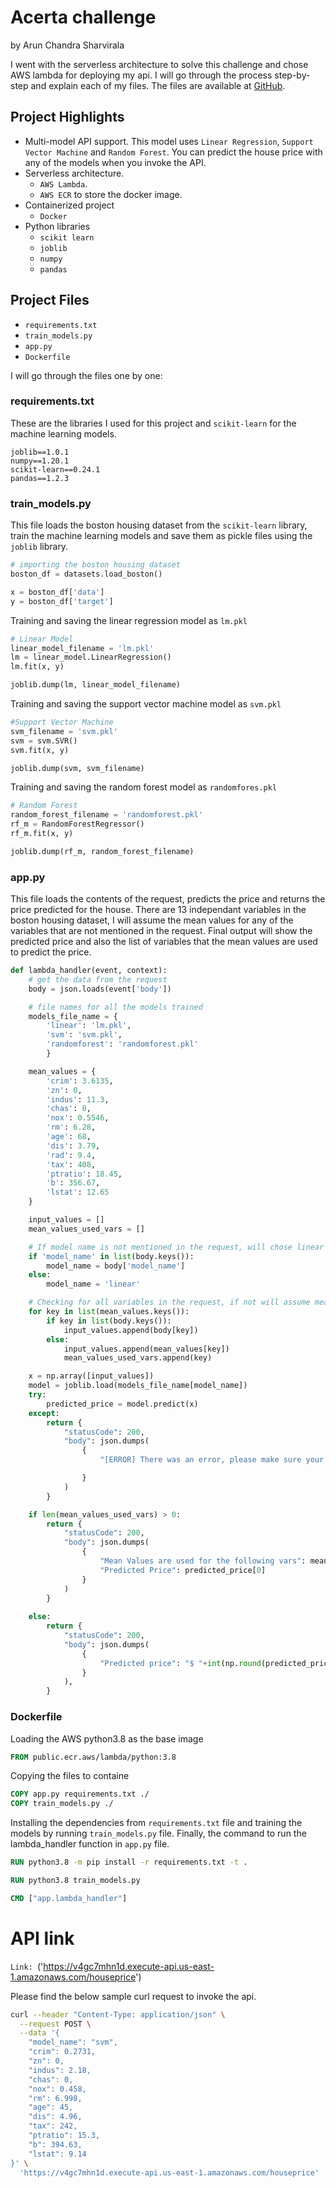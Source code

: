 # Acerta challenge 

by Arun Chandra Sharvirala

I went with the serverless architecture to solve this challenge and chose AWS lambda for deploying my api. I will go through the process step-by-step and explain each of my files. The files are available at [GitHub](https://github.com/asharvi1/acerta).

## Project Highlights
- Multi-model API support. This model uses `Linear Regression`, `Support Vector Machine` and `Random Forest`. You can predict the house price with any of the models when you invoke the API.
- Serverless architecture.
  - `AWS Lambda`.
  - `AWS ECR` to store the docker image.
- Containerized project
  - `Docker`
- Python libraries
  - `scikit learn`
  - `joblib`
  - `numpy`
  - `pandas`

## Project Files

- `requirements.txt`
- `train_models.py`
- `app.py`
- `Dockerfile`

I will go through the files one by one:

### requirements.txt
These are the libraries I used for this project and `scikit-learn` for the machine learning models.
```text
joblib==1.0.1
numpy==1.20.1
scikit-learn==0.24.1
pandas==1.2.3
```

### train_models.py

This file loads the boston housing dataset from the `scikit-learn` library, train the machine learning models and save them as pickle files using the `joblib` library.

```python
# importing the boston housing dataset
boston_df = datasets.load_boston()

x = boston_df['data']
y = boston_df['target']
``` 

Training and saving the linear regression model as `lm.pkl`
```python
# Linear Model
linear_model_filename = 'lm.pkl'
lm = linear_model.LinearRegression()
lm.fit(x, y)

joblib.dump(lm, linear_model_filename)
```

Training and saving the support vector machine model as `svm.pkl`
```python
#Support Vector Machine
svm_filename = 'svm.pkl'
svm = svm.SVR()
svm.fit(x, y)

joblib.dump(svm, svm_filename)
```

Training and saving the random forest model as `randomfores.pkl`
```python
# Random Forest
random_forest_filename = 'randomforest.pkl'
rf_m = RandomForestRegressor()
rf_m.fit(x, y)

joblib.dump(rf_m, random_forest_filename)
```

### app.py

This file loads the contents of the request, predicts the price and returns the price predicted for the house. There are 13 independant variables in the boston housing dataset, I will assume the mean values for any of the variables that are not mentioned in the request. Final output will show the predicted price and also the list of variables that the mean values are used to predict the price.

```python
def lambda_handler(event, context):
    # get the data from the request
    body = json.loads(event['body'])

    # file names for all the models trained
    models_file_name = {
        'linear': 'lm.pkl', 
        'svm': 'svm.pkl', 
        'randomforest': 'randomforest.pkl'
        }

    mean_values = {
        'crim': 3.6135,
        'zn': 0,
        'indus': 11.3,
        'chas': 0,
        'nox': 0.5546,
        'rm': 6.28,
        'age': 68,
        'dis': 3.79,
        'rad': 9.4,
        'tax': 408,
        'ptratio': 18.45,
        'b': 356.67,
        'lstat': 12.65
    }

    input_values = []
    mean_values_used_vars = []

    # If model name is not mentioned in the request, will chose linear model to predict
    if 'model_name' in list(body.keys()):
        model_name = body['model_name']
    else:
        model_name = 'linear'

    # Checking for all variables in the request, if not will assume mean value for the not mentioned vars
    for key in list(mean_values.keys()):
        if key in list(body.keys()):
            input_values.append(body[key])
        else:
            input_values.append(mean_values[key])
            mean_values_used_vars.append(key)

    x = np.array([input_values])
    model = joblib.load(models_file_name[model_name])
    try:
        predicted_price = model.predict(x)
    except:
        return {
            "statusCode": 200,
            "body": json.dumps(
                {
                    "[ERROR] There was an error, please make sure your requested variable values are in float format",

                }
            )
        }

    if len(mean_values_used_vars) > 0:
        return {
            "statusCode": 200,
            "body": json.dumps(
                {
                    "Mean Values are used for the following vars": mean_values_used_vars,
                    "Predicted Price": predicted_price[0]
                }
            )
        }
    
    else:
        return {
            "statusCode": 200,
            "body": json.dumps(
                {
                    "Predicted price": "$ "+int(np.round(predicted_price[0]))*1000
                }
            ),
        }

```

### Dockerfile

Loading the AWS python3.8 as the base image
```Dockerfile
FROM public.ecr.aws/lambda/python:3.8
```
Copying the files to containe
```Dockerfile
COPY app.py requirements.txt ./
COPY train_models.py ./
```
Installing the dependencies from `requirements.txt` file and training the models by running `train_models.py` file. Finally, the command to run the lambda_handler function in `app.py` file.
```Dockerfile
RUN python3.8 -m pip install -r requirements.txt -t .

RUN python3.8 train_models.py

CMD ["app.lambda_handler"]
```

# API link

`Link: `('https://v4gc7mhn1d.execute-api.us-east-1.amazonaws.com/houseprice')

Please find the below sample curl request to invoke the api.
```bash
curl --header "Content-Type: application/json" \
  --request POST \
  --data '{
    "model_name": "svm",
    "crim": 0.2731,
    "zn": 0,
    "indus": 2.18,
    "chas": 0,
    "nox": 0.458,
    "rm": 6.998,
    "age": 45,
    "dis": 4.96,
    "tax": 242,
    "ptratio": 15.3,
    "b": 394.63,
    "lstat": 9.14 
}' \
  'https://v4gc7mhn1d.execute-api.us-east-1.amazonaws.com/houseprice'
```
